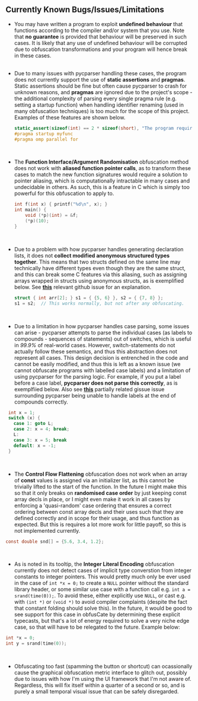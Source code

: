 ## **Currently Known Bugs/Issues/Limitations**
 - You may have written a program to exploit **undefined behaviour** that functions according to the compiler and/or system that you use. Note that **no guarantee** is provided that behaviour will be preserved in such cases. It is likely that any use of undefined behaviour will be corrupted due to obfuscation transformations and your program will hence break in these cases.
<br></br>

 - Due to many issues with pycparser handling these cases, the program does not currently support the use of **static assertions** and **pragmas**. Static assertions should be fine but often cause pycparser to crash for unknown reasons, and **pragmas** are ignored due to the project's scope - the additional complexity of parsing every single pragma rule (e.g. setting a startup function) when handling identifier renaming (used in many obfuscation techniques) is too much for the scope of this project. Examples of these features are shown below.
   ```c
   static_assert(sizeof(int) == 2 * sizeof(short), "The program requires an integer is the size of 2 shorts.");
   #pragma startup myfunc
   #pragma omp parallel for
   ```
<br>
   
 - The **Function Interface/Argument Randomisation** obfuscation method does not work with **aliased function pointer calls**, as to transform these cases to match the new function signatures would require a solution to pointer aliasing, which is computationally intractable in many cases and undecidable in others. As such, this is a feature in C which is simply too powerful for this obfuscation to apply to.
   ```c
   int f(int x) { printf("%d\n", x); }
   int main() {
       void (*p)(int) = &f;
       (*p)(10);
   }
   ```
<br>

 - Due to a problem with how pycparser handles generating declaration lists, it does not **collect modified anonymous structured types together**. This means that two structs defined on the same line may technically have different types even though they are the same struct, and this can break some C features via this aliasing, such as assigning arrays wrapped in structs using anonymous structs, as is exemplified below. See [**this**](https://github.com/eliben/pycparser/issues/304) relevant github issue for an explanation.
     ```c
     struct { int arr[2]; } s1 = { {5, 6} }, s2 = { {7, 8} };
    s1 = s2;  // This works normally, but not after any obfuscating.
    ```
<br>

 - Due to a limitation in how pycparser handles case parsing, some issues can arise - pycparser attempts to parse the individual cases (as labels to compounds - sequences of statements) out of switches, which is useful in *99.9%* of real-world cases. However, switch-statements do not actually follow these semantics, and thus this abstraction does not represent all cases. This design decision is entrenched in the code and cannot be easily modified, and thus this is left as a known issue (we cannot obfuscate programs with labelled case labels) and a limitation of using pycparser for the parsing logic.  For example, if you put a label before a case label, **pycparser does not parse this correctly**, as is exemplfiied below. Also see [**this**](https://github.com/eliben/pycparser/issues/484) partially related gissue issue surrounding pycparser being unable to handle labels at the end of compounds correctly.  
 ```c
  int x = 1;
  switch (x) {
    case 1: goto L;
    case 2: x = 4; break;
    L:
    case 3: x = 5; break
    default: x = -1;
  }
  ``` 
  <br>

 - The **Control Flow Flattening** obfuscation does not work when an array of **const** values is assigned via an initializer list, as this cannot be trivially lifted to the start of the function. In the future I might make this so that it only breaks on **randomised case order** by just keeping const array decls in place, or I might even make it work in all cases by enforcing a 'quasi-random' case ordering that ensures a correct ordering between const array decls and their uses such that they are defined correctly and in scope for their usage, and thus function as expected. But this is requires a lot more work for little payoff, so this is not implemented currently.

 ```c
 const double snd[] = {5.6, 3.4, 1.2};
 ```
 <br>

 - As is noted in its tooltip, the **Integer Literal Encoding** obfuscation currently does not detect cases of implicit type converstion from integer constants to integer pointers. This would pretty much only be ever used in the case of `int *x = 0;` to create a `NULL` pointer without the standard library header, or some similar use case with a function call e.g. `int a = srand(time(0));`. To avoid these, either explicitly use `NULL`, or cast e.g. with `(int *)` or `(void *)` to avoid compiler complaints (despite the fact that constant folding should solve this). In the future, it would be good to see support for this case in obfusCate by determining these explicit typecasts, but that's a lot of energy required to solve a very niche edge case, so that will have to be relegated to the future. Example below:
 ```c
 int *x = 0;
 int y = srand(time(0));
 ```
 <br>

 - Obfuscating too fast (spamming the button or shortcut) can ocassionally cause the graphical obfuscation metric interface to glitch out, possibly due to issues with how I'm using the UI framework that I'm not aware of. Regardless, this will fix itself within a quarter of a second or so, and is purely a small temporal visual issue that can be safely disregarded.
